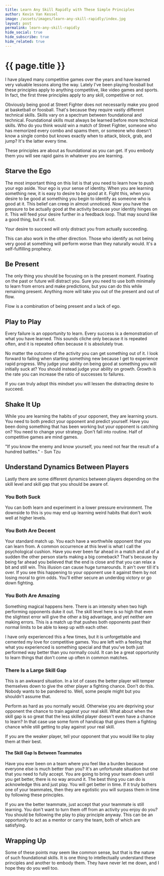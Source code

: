 ```yaml
---
title: Learn Any Skill Rapidly with These Simple Principles
author: Kevin Van Kessel
image: /assets/images/learn-any-skill-rapidly/index.jpg
layout: post
permalink: learn-any-skill-rapidly
hide_social: true
hide_subscribe: true
hide_related: true
---
```


# {{ page.title }}

I have played many competitive games over the years and have learned very valuable lessons along the way. Lately I've been playing foosball but these principles apply to anything competitive, like video games and sports. In fact, the first three principles apply to any skill, competitive or not.

Obviously being good at Street Fighter does not necessarily make you good at basketball or foosball. That's because they require vastly different technical skills. Skills vary on a spectrum between foundational and technical. Foundational skills must always be learned before more technical skills. Who do you think would win a match of Street Fighter, someone who has memorized every combo and spams them, or someone who doesn't know a single combo but knows exactly when to attack, block, grab, and jump? It's the latter every time.

These principles are about as foundational as you can get. If you embody them you will see rapid gains in whatever you are learning.

## Starve the Ego

The most important thing on this list is that you need to learn how to push your ego aside. Your ego is your sense of identity. When you are learning something new, it is easy to desire to be good at it. Fight this, when you desire to be good at something you begin to identify as someone who is good at it. This belief can creep in almost unnoticed. Now you have the pressure to be actually good at the activity because your identity hinges on it. This will feed your desire further in a feedback loop. That may sound like a good thing, but it's not.

Your desire to succeed will only distract you from actually succeeding.

This can also work in the other direction. Those who identify as not being very good at something will perform worse than they naturally would. It's a self-fulfilling prophecy.

## Be Present

The only thing you should be focusing on is the present moment. Fixating on the past or future will distract you. Sure you need to use both minimally to learn from errors and make predictions, but you can do this while remaining present. Anything more will take you out of the present and out of flow.

Flow is a combination of being present and a lack of ego.

## Play to Play

Every failure is an opportunity to learn. Every success is a demonstration of what you have learned. This sounds cliche only because it is repeated often, and it is repeated often because it is absolutely true.

No matter the outcome of the activity you can get something out of it. I look forward to failing when starting something new because I get to experience rapid progress. Why judge your ability on being good at something you will initially suck at? You should instead judge your ability on growth. Growth is the rate you can increase the ratio of successes to failures.

If you can truly adopt this mindset you will lessen the distracting desire to succeed.

## Shake It Up

While you are learning the habits of your opponent, they are learning yours. You need to both predict your opponent and predict yourself. Have you been doing something that has been working but your opponent is catching on? You need to change your strategy. Don't fall into routine. Half of competitive games are mind games.

"If you know the enemy and know yourself, you need not fear the result of a hundred battles." - Sun Tzu

## Understand Dynamics Between Players

Lastly there are some different dynamics between players depending on the skill level and skill gap that you should be aware of.

### You Both Suck

You can both learn and experiment in a lower pressure environment. The downside to this is you may end up learning weird habits that don't work well at higher levels.

### You Both Are Decent

Your standard match up. You each have a worthwhile opponent that you can learn from. A common occurrence at this level is what I call the psychological cushion. Have you ever been far ahead in a match and all of a sudden the other person starts making a big comeback? That's because by being far ahead you believed that the end is close and that you can relax a bit and still win. This illusion can cause huge turnarounds. It ain't over till it's over. If you see this happening to your opponent use it against them by not losing moral to grim odds. You'll either secure an underdog victory or go down fighting.

### You Both Are Amazing

Something magical happens here. There is an intensity when two high performing opponents duke it out. The skill level here is so high that even the slightest error will give the other a big advantage, and yet neither are making errors. This is a match up that pushes both opponents past their normal limits to be able to keep up with each other.

I have only experienced this a few times, but it is unforgettable and cemented my love for competitive games. You are left with a feeling that what you experienced is something special and that you've both just performed way better than you normally could. It can be a great opportunity to learn things that don't come up often in common matches.

### There Is a Large Skill Gap

This is an awkward situation. In a lot of cases the better player will temper themselves down to give the other player a fighting chance. Don't do this. Nobody wants to be pandered to. Well, some people might but you shouldn't assume that.

Perform as hard as you normally would. Otherwise you are depriving your opponent the chance to train against your real skill. What about when the skill gap is so great that the less skilled player doesn't even have a chance to learn? In that case use some form of handicap that gives them a fighting chance while still getting to play against your real skill.

If you are the weaker player, tell your opponent that you would like to play them at their best.

#### The Skill Gap Is Between Teammates

Have you ever been on a team where you feel like a burden because everyone else is much better than you? It's an unfortunate situation but one that you need to fully accept. You are going to bring your team down until you get better, there is no way around it. The best thing you can do is acknowledge this and just play. You will get better in time. If it truly bothers one of your teammates, then they are egotistic you will surpass them in time by following these principles.

If you are the better teammate, just accept that your teammate is still learning. You don't want to turn them off from an activity you enjoy do you? You should be following the play to play principle anyway. This can be an opportunity to act as a mentor or carry the team, both of which are satisfying.

## Wrapping Up

Some of these points may seem like common sense, but that is the nature of such foundational skills. It is one thing to intellectually understand these principles and another to embody them. They have never let me down, and I hope they do you well too.
